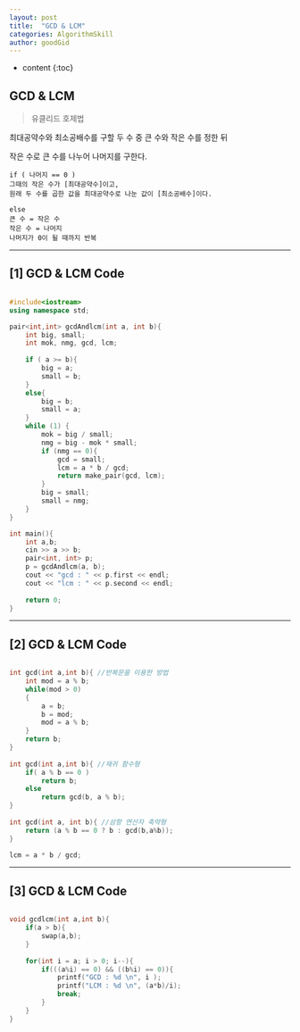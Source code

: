 ```yaml
---
layout: post
title:  "GCD & LCM"
categories: AlgorithmSkill
author: goodGid
---
```

* content
{:toc}


## GCD & LCM

> 유클리드 호제법

최대공약수와 최소공배수를 구할 두 수 중 큰 수와 작은 수를 정한 뒤

작은 수로 큰 수를 나누어 나머지를 구한다.

```
if ( 나머지 == 0 )
그때의 작은 수가 [최대공약수]이고,
원래 두 수를 곱한 값을 최대공약수로 나눈 값이 [최소공배수]이다.
```

```
else 
큰 수 = 작은 수
작은 수 = 나머지
나머지가 0이 될 때까지 반복
```












---

## [1] GCD & LCM Code

``` cpp

#include<iostream>
using namespace std;

pair<int,int> gcdAndlcm(int a, int b){
    int big, small;
    int mok, nmg, gcd, lcm;
    
    if ( a >= b){
        big = a;
        small = b;
    }
    else{
        big = b;
        small = a;
    }
    while (1) {
        mok = big / small;
        nmg = big - mok * small;
        if (nmg == 0){
            gcd = small;
            lcm = a * b / gcd;
            return make_pair(gcd, lcm);
        }
        big = small;
        small = nmg;
    }
}

int main(){
    int a,b;
    cin >> a >> b;
    pair<int, int> p;
    p = gcdAndlcm(a, b);
    cout << "gcd : " << p.first << endl;
    cout << "lcm : " << p.second << endl;
    
    return 0;
}


```


---


## [2] GCD & LCM Code
 
``` cpp

int gcd(int a,int b){ //반복문을 이용한 방법
    int mod = a % b;
    while(mod > 0)
    {
        a = b;
        b = mod;
        mod = a % b;
    }
    return b;
}
 
int gcd(int a,int b){ //재귀 함수형
    if( a % b == 0 )
        return b;
    else
        return gcd(b, a % b);
}
 
int gcd(int a, int b){ //삼항 연산자 축약형 
    return (a % b == 0 ? b : gcd(b,a%b));
}

lcm = a * b / gcd;

```

---

## [3] GCD & LCM Code
 
``` cpp

void gcdlcm(int a,int b){
    if(a > b){
        swap(a,b);
    }
    
    for(int i = a; i > 0; i--){
        if(((a%i) == 0) && ((b%i) == 0)){
            printf("GCD : %d \n", i );
            printf("LCM : %d \n", (a*b)/i);
            break;
        }
    }
}

```




